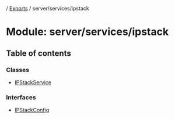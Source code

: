 [](../README.md) / [Exports](../modules.md) / server/services/ipstack

# Module: server/services/ipstack

## Table of contents

### Classes

- [IPStackService](../classes/server_services_ipstack.ipstackservice.md)

### Interfaces

- [IPStackConfig](../interfaces/server_services_ipstack.ipstackconfig.md)
